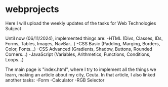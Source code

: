 # webprojects
Here I will upload the weekly updates of the tasks for Web Technologies Subject

Until now (06/11/2024), implemented things are:
-HTML (Divs, Classes, IDs, Forms, Tables, Images, NavBar...)
-CSS Basic (Padding, Marging, Borders, Color, Fonts...)
-CSS Advanced (Gradients, Shadow, Buttons, Rounded Corners...)
-JavaScript (Variables, Arithmetics, Functions, Conditions, Loops...)

The main page is "index.html", where I try to implement all the things we learn, making an article about my city, Ceuta. 
In that article, I also linked another tasks:
-Form
-Calculator
-RGB Selector
